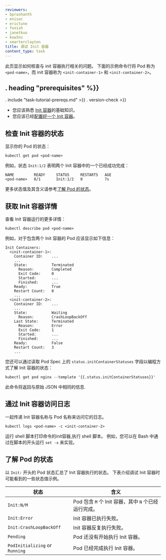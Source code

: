 ```yaml
---
reviewers:
- bprashanth
- enisoc
- erictune
- foxish
- janetkuo
- kow3ns
- smarterclayton
title: 调试 Init 容器
content_type: task
---
```


<!--
---
reviewers:
- bprashanth
- enisoc
- erictune
- foxish
- janetkuo
- kow3ns
- smarterclayton
title: Debug Init Containers
content_type: task
---
-->

<!-- overview -->

<!--
This page shows how to investigate problems related to the execution of
Init Containers. The example command lines below refer to the Pod as
  `<pod-name>` and the Init Containers as `<init-container-1>` and
  `<init-container-2>`.
-->

此页显示如何核查与 init 容器执行相关的问题。
下面的示例命令行将 Pod 称为 `<pod-name>`，而 init 容器称为 `<init-container-1>` 和 `<init-container-2>`。



## . heading "prerequisites" %}}


. include "task-tutorial-prereqs.md" >}} . version-check >}}

<!--
* You should be familiar with the basics of
  [Init Containers](/docs/concepts/abstractions/init-containers/).
* You should have [Configured an Init Container](/docs/tasks/configure-pod-container/configure-pod-initialization/#creating-a-pod-that-has-an-init-container/).
-->

* 您应该熟悉 [Init 容器](/docs/concepts/abstractions/init-containers/)的基础知识。
* 您应该已经[配置好一个 Init 容器](/docs/tasks/configure-pod-container/configure-pod-initialization/#creating-a-pod-that-has-an-init-container/)。



<!-- steps -->

<!--
## Checking the status of Init Containers

Display the status of your pod:
-->

## 检查 Init 容器的状态

显示你的 Pod 的状态：

```shell
kubectl get pod <pod-name>
```

<!--
For example, a status of `Init:1/2` indicates that one of two Init Containers
has completed successfully:
-->

例如，状态 `Init:1/2` 表明两个 Init 容器中的一个已经成功完成：

```
NAME         READY     STATUS     RESTARTS   AGE
<pod-name>   0/1       Init:1/2   0          7s
```

<!--
See [Understanding Pod status](#understanding-pod-status) for more examples of
status values and their meanings.
-->

更多状态值及其含义请参考[了解 Pod 的状态](#understanding-pod-status)。

<!--
## Getting details about Init Containers
-->

## 获取 Init 容器详情

<!--
View more detailed information about Init Container execution:
-->

查看 Init 容器运行的更多详情：

```shell
kubectl describe pod <pod-name>
```

<!--
For example, a Pod with two Init Containers might show the following:
-->

例如，对于包含两个 Init 容器的 Pod 应该显示如下信息：

```
Init Containers:
  <init-container-1>:
    Container ID:    ...
    ...
    State:           Terminated
      Reason:        Completed
      Exit Code:     0
      Started:       ...
      Finished:      ...
    Ready:           True
    Restart Count:   0
    ...
  <init-container-2>:
    Container ID:    ...
    ...
    State:           Waiting
      Reason:        CrashLoopBackOff
    Last State:      Terminated
      Reason:        Error
      Exit Code:     1
      Started:       ...
      Finished:      ...
    Ready:           False
    Restart Count:   3
    ...
```

<!--
You can also access the Init Container statuses programmatically by reading the
`status.initContainerStatuses` field on the Pod Spec:
-->

您还可以通过读取 Pod Spec 上的 `status.initContainerStatuses` 字段以编程方式了解 Init 容器的状态：

```shell
kubectl get pod nginx --template '{{.status.initContainerStatuses}}'
```

<!--
This command will return the same information as above in raw JSON.
-->

此命令将返回与原始 JSON 中相同的信息.

<!--
## Accessing logs from Init Containers
-->

## 通过 Init 容器访问日志

<!--
Pass the Init Container name along with the Pod name
to access its logs.
-->

一起传递 Init 容器名称与 Pod 名称来访问它的日志。

```shell
kubectl logs <pod-name> -c <init-container-2>
```

<!--
Init Containers that run a shell script print
commands as they're executed. For example, you can do this in Bash by running
`set -x` at the beginning of the script.
-->

运行 shell 脚本打印命令的init容器,执行 shell 脚本。
例如，您可以在 Bash 中通过在脚本的开头运行 `set -x` 来实现。



<!-- discussion -->

<!--
## Understanding Pod status
-->

## 了解 Pod 的状态

<!--
A Pod status beginning with `Init:` summarizes the status of Init Container
execution. The table below describes some example status values that you might
see while debugging Init Containers.
-->

以 `Init:` 开头的 Pod 状态汇总了 Init 容器执行的状态。
下表介绍调试 Init 容器时可能看到的一些状态值示例。

<!--
Status | Meaning
------ | -------
`Init:N/M` | The Pod has `M` Init Containers, and `N` have completed so far.
`Init:Error` | An Init Container has failed to execute.
`Init:CrashLoopBackOff` | An Init Container has failed repeatedly.
`Pending` | The Pod has not yet begun executing Init Containers.
`PodInitializing` or `Running` | The Pod has already finished executing Init Containers.
-->

状态 | 含义
------ | -------
`Init:N/M` | Pod 包含 `M` 个 Init 容器，其中 `N` 个已经运行完成。
`Init:Error` | Init 容器已执行失败。
`Init:CrashLoopBackOff` | Init 容器反复执行失败。
`Pending` | Pod 还没有开始执行 Init 容器。
`PodInitializing` or `Running` | Pod 已经完成执行 Init 容器。



